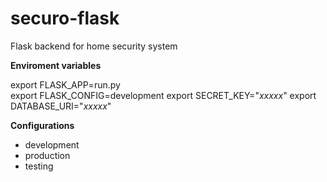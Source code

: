 # securo-flask
Flask backend for home security system

**Enviroment variables**

export FLASK_APP=run.py  
export FLASK_CONFIG=development
export SECRET_KEY="_xxxxx_"
export DATABASE_URI="_xxxxx_"

**Configurations**

* development
* production
* testing
